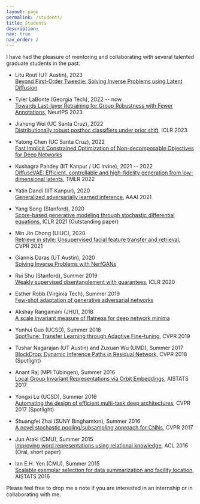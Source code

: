 ```yaml
---
layout: page
permalink: /students/
title: Students
description: 
nav: true
nav_order: 2
---
```


I have had the pleasure of mentoring and collaborating with several talented graduate students in the past:  


- Litu Rout (UT Austin), 2023   
[Beyond First-Order Tweedie: Solving Inverse Problems using Latent Diffusion](https://stsl-inverse-edit.github.io/)

- Tyler LaBonte (Georgia Tech), 2022 -- now    
[Towards Last-layer Retraining for Group Robustness with Fewer Annotations](https://arxiv.org/abs/2309.08534), NeurIPS 2023  

- Jiaheng Wei (UC Santa Cruz), 2022   
[Distributionally robust posthoc classifiers under prior shift](https://arxiv.org/abs/2309.08825), ICLR 2023  

- Yatong Chen (UC Santa Cruz), 2022   
[Fast Implicit Constrained Optimization of Non-decomposable Objectives for Deep Networks](https://openreview.net/forum?id=u8kFmPafOc)   

- Kushagra Pandey (IIT Kanpur / UC Irvine), 2021 -- 2022   
[DiffuseVAE: Efficient, controllable and high-fidelity generation from low-dimensional latents](http://arxiv.org/abs/2201.00308), TMLR 2022     

- Yatin Dandi (IIT Kanpur), 2020    
[Generalized adversarially learned inference](http://arxiv.org/abs/2006.08089), AAAI 2021   

- Yang Song (Stanford), 2020   
[Score-based generative modeling through stochastic differential equations](http://arxiv.org/abs/2011.13456), ICLR 2021 (Outstanding paper)  

- Min Jin Chong (UIUC), 2020   
[Retrieve in style: Unsupervised facial feature transfer and retrieval](http://arxiv.org/abs/2107.06256), CVPR 2021   

- Giannis Daras (UT Austin), 2020  
[Solving Inverse Problems with NerfGANs](http://arxiv.org/abs/2112.09061)  

- Rui Shu (Stanford), Summer 2019  
[Weakly supervised disentanglement with guarantees](http://arxiv.org/abs/1910.09772), ICLR 2020  

- Esther Robb (Virginia Tech), Summer 2019   
[Few-shot adaptation of generative adversarial networks](http://arxiv.org/abs/2010.11943)  

- Akshay Rangamani (JHU), 2018   
[A scale invariant measure of flatness for deep network minima](http://arxiv.org/abs/1902.02434)  

- Yunhui Guo (UCSD), Summer 2018  
[SpotTune: Transfer Learning through Adaptive Fine-tuning](https://arxiv.org/abs/1811.08737), CVPR 2019  

- Tushar Nagarajan (UT Austin) and Zuxuan Wu (UMD), Summer 2017   
[BlockDrop: Dynamic Inference Paths in Residual Network](shttps://arxiv.org/abs/1711.08393), CVPR 2018 (Spotlight)

- Anant Raj (MPI Tübingen), Summer 2016  
[Local Group Invariant Representations via Orbit Embeddings](https://arxiv.org/abs/1612.01988), AISTATS 2017 

- Yongxi Lu (UCSD), Summer 2016   
[Automating the design of efficient multi-task deep architectures](https://arxiv.org/abs/1611.05377), CVPR 2017 (Spotlight)   

- Shuangfei Zhai (SUNY Binghamton), Summer 2016  
[A novel stochastic pooling/subsampling approach for CNNs](https://arxiv.org/abs/1611.05138), CVPR 2017   

- Jun Araki (CMU), Summer 2015  
[Improving word representations using relational knowledge](https://aclanthology.org/P16-2082/), ACL 2016 (Oral, short paper)  

- Ian E.H. Yen (CMU), Summer 2015   
[Scalable exemplar selection for data summarization and facility location](https://proceedings.mlr.press/v51/yen16.html), AISTATS 2016   


Please feel free to drop me a note if you are interested in an internship or in collaborating with me.

